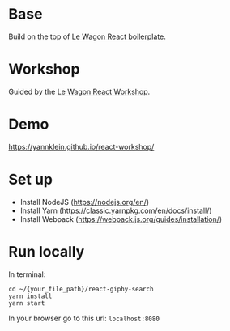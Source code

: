 # Base 
Build on the top of [Le Wagon React boilerplate](https://github.com/lewagon/react-boilerplate).

# Workshop
Guided by the [Le Wagon React Workshop](https://github.com/yannklein/react-workshop).

# Demo

https://yannklein.github.io/react-workshop/

# Set up

- Install NodeJS (https://nodejs.org/en/)
- Install Yarn (https://classic.yarnpkg.com/en/docs/install/)
- Install Webpack (https://webpack.js.org/guides/installation/)

# Run locally
In terminal:
```
cd ~/{your_file_path}/react-giphy-search
yarn install
yarn start
```
In your browser go to this url: `localhost:8080`

```
